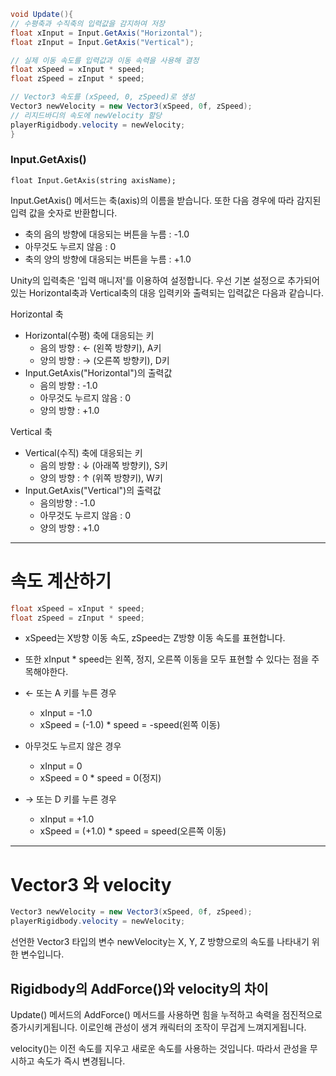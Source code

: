 ```C#
void Update(){
// 수평축과 수직축의 입력값을 감지하여 저장
float xInput = Input.GetAxis("Horizontal");
float zInput = Input.GetAxis("Vertical");

// 실제 이동 속도를 입력값과 이동 속력을 사용해 결정
float xSpeed = xInput * speed;
float zSpeed = zInput * speed;

// Vector3 속도를 (xSpeed, 0, zSpeed)로 생성
Vector3 newVelocity = new Vector3(xSpeed, 0f, zSpeed);
// 리지드바디의 속도에 newVelocity 할당
playerRigidbody.velocity = newVelocity;
}
```

### Input.GetAxis()
```
float Input.GetAxis(string axisName);
```
Input.GetAxis() 메서드는 축(axis)의 이름을 받습니다.
또한 다음 경우에 따라 감지된 입력 값을 숫자로 반환합니다.
- 축의 음의 방향에 대응되는 버튼을 누름 : -1.0
- 아무것도 누르지 않음 : 0
- 축의 양의 방향에 대응되는 버튼을 누름 : +1.0

Unity의 입력축은 '입력 매니저'를 이용하여 설정합니다.
우선 기본 설정으로 추가되어 있는 Horizontal축과 Vertical축의 대응 입력키와 출력되는 입력값은 다음과 같습니다.

Horizontal 축
- Horizontal(수평) 축에 대응되는 키
    - 음의 방향 : ← (왼쪽 방향키), A키
    - 양의 방향 : → (오른쪽 방향키), D키
- Input.GetAxis("Horizontal")의 출력값
    - 음의 방향 :  -1.0
    - 아무것도 누르지 않음 : 0
    - 양의 방향 : +1.0

Vertical 축
- Vertical(수직) 축에 대응되는 키
    - 음의 방향 : ↓ (아래쪽 방향키), S키
    - 양의 방향 : ↑ (위쪽 방향키), W키
- Input.GetAxis("Vertical")의 출력값
    - 음의방향 : -1.0
    - 아무것도 누르지 않음 : 0
    - 양의 방향 : +1.0
***

속도 계산하기
===
```C#
float xSpeed = xInput * speed;
float zSpeed = zInput * speed;
```

- xSpeed는 X방향 이동 속도, zSpeed는 Z방향 이동 속도를 표현합니다.
- 또한 xInput * speed는 왼쪽, 정지, 오른쪽 이동을 모두 표현할 수 있다는 점을 주목해야한다.

- ← 또는 A 키를 누른 경우
    -  xInput = -1.0
    -  xSpeed = (-1.0) * speed = -speed(왼쪽 이동)
- 아무것도 누르지 않은 경우
    - xInput = 0
    - xSpeed = 0 * speed = 0(정지)
- →  또는 D 키를 누른 경우
    - xInput = +1.0
    - xSpeed = (+1.0) * speed = speed(오른쪽 이동)
***

Vector3 와 velocity
===
```C#
Vector3 newVelocity = new Vector3(xSpeed, 0f, zSpeed);
playerRigidbody.velocity = newVelocity;
```
선언한 Vector3 타입의 변수 newVelocity는 X, Y, Z 방향으로의 속도를 나타내기 위한 변수입니다.

Rigidbody의 AddForce()와 velocity의 차이
---
Update() 메서드의 AddForce() 메서드를 사용하면 힘을 누적하고 속력을 점진적으로 증가시키게됩니다.
이로인해 관성이 생겨 캐릭터의 조작이 무겁게 느껴지게됩니다.

velocity()는 이전 속도를 지우고 새로운 속도를 사용하는 것입니다.
따라서 관성을 무시하고 속도가 즉시 변경됩니다.
